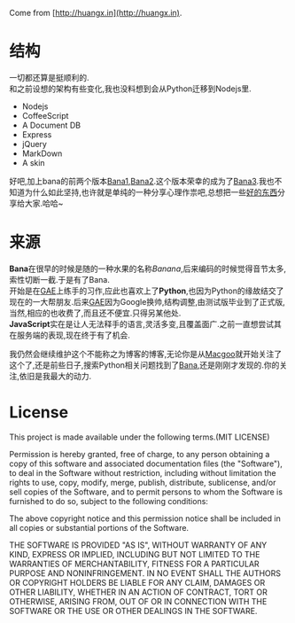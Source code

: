Come from [http://huangx.in](http://huangx.in).

# 结构

一切都还算是挺顺利的.  
和之前设想的架构有些变化,我也没料想到会从Python迁移到Nodejs里.

- Nodejs
- CoffeeScript
- A Document DB
- Express
- jQuery
- MarkDown
- A skin

好吧,加上bana的前两个版本[Bana1],[Bana2].这个版本荣幸的成为了[Bana3](http://huangx.in "Bana V3").我也不知道为什么如此坚持,也许就是单纯的一种分享心理作祟吧,总想把一些[好的东西](http://huangx.in)分享给大家.哈哈~

# 来源

**Bana**在很早的时候是随的一种水果的名称*Banana*,后来编码的时候觉得音节太多,索性切断一截.于是有了Bana.  
开始是在[GAE]上练手的习作,应此也喜欢上了**Python**,也因为Python的缘故结交了现在的一大帮朋友.后来[GAE]因为Google换帅,结构调整,由测试版毕业到了正式版,当然,相应的也收费了,而且还不便宜.只得另某他处.  
**JavaScript**实在是让人无法释手的语言,灵活多变,且覆盖面广.之前一直想尝试其在服务端的表现,现在终于有了机会.  

我仍然会继续维护这个不能称之为博客的博客,无论你是从[Macgoo](http://www.macgoo.com "五年前开始写的博客")就开始关注了这个了,还是前些日子,搜索Python相关问题找到了[Bana](http://huangxin.im "Bana第二版"),还是刚刚才发现的.你的关注,依旧是我最大的动力.

# License

This project is made available under the following terms.(MIT LICENSE)

Permission is hereby granted, free of charge, to any person obtaining a copy of this software and associated documentation files (the "Software"), to deal in the Software without restriction, including without limitation the rights to use, copy, modify, merge, publish, distribute, sublicense, and/or sell copies of the Software, and to permit persons to whom the Software is furnished to do so, subject to the following conditions:

The above copyright notice and this permission notice shall be included in all copies or substantial portions of the Software.

THE SOFTWARE IS PROVIDED "AS IS", WITHOUT WARRANTY OF ANY KIND, EXPRESS OR IMPLIED, INCLUDING BUT NOT LIMITED TO THE WARRANTIES OF MERCHANTABILITY, FITNESS FOR A PARTICULAR PURPOSE AND NONINFRINGEMENT. IN NO EVENT SHALL THE AUTHORS OR COPYRIGHT HOLDERS BE LIABLE FOR ANY CLAIM, DAMAGES OR OTHER LIABILITY, WHETHER IN AN ACTION OF CONTRACT, TORT OR OTHERWISE, ARISING FROM, OUT OF OR IN CONNECTION WITH THE SOFTWARE OR THE USE OR OTHER DEALINGS IN THE SOFTWARE.

[Bana1]: https://github.com/dreampuf/Banana "Bana V1"
[Bana2]: https://github.com/dreampuf/bana "Bana V2"
[GAE]: https://appengine.google.com "Google App Engine"
